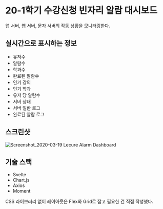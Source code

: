 # 20-1학기 수강신청 빈자리 알람 대시보드

앱 서버, 웹 서버, 문자 서버의 작동 상황을 모니터링한다.

## 실시간으로 표시하는 정보

- 유저수
- 알람수
- 학과수
- 완료된 알람수
- 인기 강의
- 인기 학과
- 유저 당 알람수
- 서버 상태
- 서버 일반 로그
- 완료된 알람 로그

## 스크린샷

![Screenshot_2020-03-19 Lecure Alarm Dashboard](https://user-images.githubusercontent.com/22253556/77064355-b1a47980-6a22-11ea-8696-238b8e949667.png)

## 기술 스택

- Svelte
- Chart.js
- Axios
- Moment

CSS 라이브러리 없이 레이아웃은 Flex와 Grid로 잡고 필요한 건 직접 작성했다.
